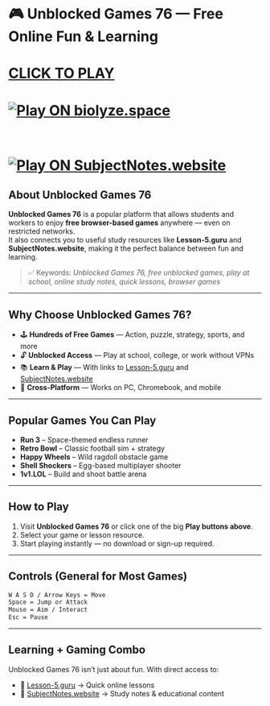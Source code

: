 
# 🎮 Unblocked Games 76 — Free Online Fun & Learning

<p align="center">
<h1><a href="https://biolyze.space/">CLICK TO PLAY</a></h1>


<h1>  <a href="[https://clearcache.space/1df12f](https://biolyze.space/)" target="_blank">
    <img src="https://img.shields.io/badge/🚀-Play%20 on biolyze.space-blue?style=for-the-badge&logo=google-chrome" alt="Play ON biolyze.space ">
  </a></h1>
  &nbsp;
<h1>  <a href="https://clearcache.space/00354a" target="_blank">
    <img src="https://img.shields.io/badge/🎒-Play%20 on LESSONHUB.GURU-green?style=for-the-badge&logo=google-chrome" alt="Play ON SubjectNotes.website">
  </a></h1>
</p>


## About Unblocked Games 76
**Unblocked Games 76** is a popular platform that allows students and workers to enjoy **free browser-based games** anywhere — even on restricted networks.  
It also connects you to useful study resources like **Lesson-5.guru** and **SubjectNotes.website**, making it the perfect balance between fun and learning.  

> ✅ Keywords: *Unblocked Games 76, free unblocked games, play at school, online study notes, quick lessons, browser games*

---

## Why Choose Unblocked Games 76?
- 🕹️ **Hundreds of Free Games** — Action, puzzle, strategy, sports, and more  
- 🔓 **Unblocked Access** — Play at school, college, or work without VPNs  
- 📚 **Learn & Play** — With links to [Lesson-5.guru](https://lesson-5.guru) and [SubjectNotes.website](https://subjectnotes.website/)  
- 📱 **Cross-Platform** — Works on PC, Chromebook, and mobile  

---

## Popular Games You Can Play
- **Run 3** – Space-themed endless runner  
- **Retro Bowl** – Classic football sim + strategy  
- **Happy Wheels** – Wild ragdoll obstacle game  
- **Shell Shockers** – Egg-based multiplayer shooter  
- **1v1.LOL** – Build and shoot battle arena  

---

## How to Play
1. Visit **Unblocked Games 76** or click one of the big **Play buttons above**.  
2. Select your game or lesson resource.  
3. Start playing instantly — no download or sign-up required.  

---

## Controls (General for Most Games)
```txt
W A S D / Arrow Keys = Move
Space = Jump or Attack
Mouse = Aim / Interact
Esc = Pause
````

---

## Learning + Gaming Combo

Unblocked Games 76 isn’t just about fun. With direct access to:

* 🚀 [Lesson-5.guru](https://lesson-5.guru) → Quick online lessons
* 🎒 [SubjectNotes.website](https://subjectnotes.website/) → Study notes & educational content






